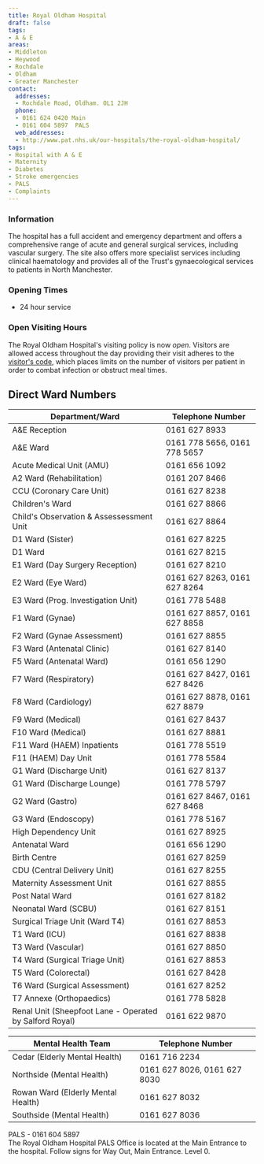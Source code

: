```yaml
---
title: Royal Oldham Hospital
draft: false
tags:
- A & E
areas:
- Middleton
- Heywood
- Rochdale
- Oldham
- Greater Manchester
contact:
  addresses:
  - Rochdale Road, Oldham. OL1 2JH
  phone:
  - 0161 624 0420 Main
  - 0161 604 5897  PALS
  web_addresses:
  - http://www.pat.nhs.uk/our-hospitals/the-royal-oldham-hospital/
tags:
- Hospital with A & E
- Maternity
- Diabetes
- Stroke emergencies
- PALS
- Complaints
---
```


### Information

The hospital has a full accident and emergency department and offers a
comprehensive range of acute and general surgical services, including vascular
surgery. The site also offers more specialist services including clinical
haematology and provides all of the Trust's gynaecological services to patients
in North Manchester.

### Opening Times
* 24 hour service

### Open Visiting Hours  
The Royal Oldham Hospital's visiting policy is now
 *open*. Visitors are allowed
access throughout the day providing their visit
 adheres to the [visitor's
code](http://www.pat.nhs.uk/patients-and-visitors/Bedside%20booklet.PDF), which
places limits on the number of visitors per patient in
 order to combat infection or obstruct meal times.

## Direct Ward Numbers

| Department/Ward                                         | Telephone Number              |
| ----------------                                        | ----------------              |
| A&E Reception                                           | 0161 627 8933                 |
| A&E Ward                                                | 0161 778 5656, 0161 778 5657  |
| Acute Medical Unit (AMU)                                | 0161 656 1092                 |
| A2 Ward (Rehabilitation)                                | 0161 207 8466                 |
| CCU (Coronary Care Unit)                                | 0161 627 8238                 |
| Children's Ward                                         | 0161 627 8866                 |
| Child's Observation & Assessessment Unit                | 0161 627 8864                 |
| D1 Ward (Sister)                                        | 0161 627 8225                 |
| D1 Ward                                                 | 0161 627 8215                 |
| E1 Ward (Day Surgery Reception)                         | 0161 627 8210                 |
| E2 Ward (Eye Ward)                                      | 0161 627 8263, 0161 627 8264  |
| E3 Ward (Prog. Investigation Unit)                      | 0161 778 5488                 |
| F1 Ward (Gynae)                                         | 0161 627 8857, 0161 627 8858  |
| F2 Ward (Gynae Assessment)                              | 0161 627 8855                 |
| F3 Ward (Antenatal Clinic)                              | 0161 627 8140                 |
| F5 Ward (Antenatal Ward)                                | 0161 656 1290                 |
| F7 Ward (Respiratory)                                   | 0161 627 8427,  0161 627 8426 |
| F8 Ward (Cardiology)                                    | 0161 627 8878, 0161 627 8879  |
| F9 Ward (Medical)                                       | 0161 627 8437                 |
| F10 Ward (Medical)                                      | 0161 627 8881                 |
| F11 Ward (HAEM) Inpatients                              | 0161 778 5519                 |
| F11 (HAEM) Day Unit                                     | 0161 778 5584                 |
| G1 Ward (Discharge Unit)                                | 0161 627 8137                 |
| G1 Ward (Discharge Lounge)                              | 0161 778 5797                 |
| G2 Ward (Gastro)                                        | 0161 627 8467, 0161 627 8468  |
| G3 Ward (Endoscopy)                                     | 0161 778 5167                 |
| High Dependency Unit                                    | 0161 627 8925                 |
| Antenatal Ward                                          | 0161 656 1290                 |
| Birth Centre                                            | 0161 627 8259                 |
| CDU (Central Delivery Unit)                             | 0161 627 8255                 |
| Maternity Assessment Unit                               | 0161 627 8855                 |
| Post Natal Ward                                         | 0161 627 8182                 |
| Neonatal Ward (SCBU)                                    | 0161 627 8151                 |
| Surgical Triage Unit (Ward T4)                          | 0161 627 8853                 |
| T1 Ward (ICU)                                           | 0161 627 8838                 |
| T3 Ward (Vascular)                                      | 0161 627 8850                 |
| T4 Ward (Surgical Triage Unit)                          | 0161 627 8853                 |
| T5 Ward (Colorectal)                                    | 0161 627 8428                 |
| T6 Ward (Surgical Assessment)                           | 0161 627 8252                 |
| T7 Annexe (Orthopaedics)                                | 0161 778 5828                 |
| Renal Unit (Sheepfoot Lane - Operated by Salford Royal) | 0161 622 9870                 |

| Mental Health Team                 | Telephone Number             |
| ----------------                   | ----------------             |
| Cedar (Elderly Mental Health)      | 0161 716 2234                |
| Northside (Mental Health)          | 0161 627 8026, 0161 627 8030 |
| Rowan Ward (Elderly Mental Health) | 0161 627 8032                |
| Southside (Mental Health)          | 0161 627 8036                |
PALS - 0161 604 5897  
The Royal Oldham Hospital PALS Office is located at
 the Main Entrance to the hospital. Follow signs for
  Way Out, Main Entrance. Level 0.